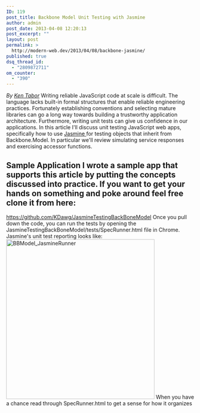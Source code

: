 ```yaml
---
ID: 119
post_title: Backbone Model Unit Testing with Jasmine
author: admin
post_date: 2013-04-08 12:20:13
post_excerpt: ""
layout: post
permalink: >
  http://modern-web.dev/2013/04/08/backbone-jasmine/
published: true
dsq_thread_id:
  - "2809872711"
om_counter:
  - "390"
---
```

*By [Ken Tabor][1]* Writing reliable JavaScript code at scale is difficult. The language lacks built-in formal structures that enable reliable engineering practices. Fortunately establishing conventions and selecting mature libraries can go a long way towards building a trustworthy application architecture. Furthermore, writing unit tests can give us confidence in our applications. In this article I'll discuss unit testing JavaScript web apps, specifically how to use [Jasmine ][2]for testing objects that inherit from Backbone.Model. In particular we'll review simulating service responses and exercising accessor functions. 
## Sample Application I wrote a sample app that supports this article by putting the concepts discussed into practice. If you want to get your hands on something and poke around feel free clone it from here: 

<https://github.com/KDawg/JasmineTestingBackBoneModel> Once you pull down the code, you can run the tests by opening the JasmineTestingBackBoneModel/tests/SpecRunner.html file in Chrome. Jasmine's unit test reporting looks like: [<img class="alignnone size-full wp-image-120" src="http://flippinawesome.org/wp-content/uploads/2013/04/BBModel_JasmineRunner.jpg" alt="BBModel_JasmineRunner" width="397" height="427" />][3] When you have a chance read through SpecRunner.html to get a sense for how it organizes <script> tags to bring in dependent JavaScript libraries, app-specific code, and Jasmine support. It's straight-forward, and if you follow a few basic rules, success will be yours. 
## Jasmine Resources This article isn't intended to train you on Jasmine. If you already know it then cool, but otherwise check out these docs for more domain-specific knowledge. 

*   [Quick intro code reading][2]
*   [Wiki for enhanced details][4]
*   [Stand-alone download][5]
*   [Jasmine GitHub full repo][6]

## What's Up With Mock Data? Pretending to have a service response is far quicker than hitting the real end-point. Jasmine lets us short-circuit a Model.fetch() by immediately returning an object imitating an evaluated JSON response. Is that important? Extremely! Slow tests create friction that programmers will route around. Avoiding running the test suite usually means tests aren't maintained, new tests aren't written, and submitted code is not automatically assured for passing regression. Don't get me wrong, so-called "integration tests" that hit the external services with well-known user accounts and routes are totally worth coding. My warning is because they're naturally slower so, in my opinion, it's worth figuring out how to segregate integration-tests into overnight batch jobs reported by your continuous-integration server. If you need a CI server, I recommend you have a look at 

[Jenkins][7]. Great, now that you're convinced that mocking out the service response makes unit tests respond more quickly, I'll also argue that testing the models doesn't require testing the service or the transmission mechanisms. 
## Organize Tests As If Reading a Story You'll see the Jasmine unit tests are hierarchically organized into larger 

[suites and specs][8] blocked by subject, and those are broken into detailed expectations. Reading them in a cascading flow appears like revealing narrative. For example, in the sample application I provided, they look like this: 
*   A Coffee Model 
    *   has property getting functions that 
        *   should return the name

*   A Coffee Model 
    *   when it fetches 
        *   should be able to parse mocked service response At this point you might be wondering "what's up with the coffee thing?" This example test is written around the defining model for my site "

[Made Fresh Coffee][9]" where people virtually mix tasty ingredients, or pull from a complete recipe list, creating a virtual coffee to send to their favorite people. 
## Code Reading In this section, we'll walk through code snippets from the example project in order to see how Jasmine helps us unit test application code. I'll also explain why I decided to do things a certain way. 

**Reading "Should be able to create its application test objects"** It is my convention for kicking off a unit test by assuring that the simplest things are done. In this test I am creating the thing that needs to be tested and the resources supporting that. 
    it('should be able to create its application test objects',
       function() {
          var coffee = new App.Model.Coffee();
          expect(coffee).toBeDefined();
          expect(MOCK_GET_DATA).toBeDefined();
          expect(MOCK_POST_DATA).toBeDefined();
    }); In this case App.Model.Coffee is the model declared in the application's global namespace. All of that code is brought into the test runner through various <script> tags written in SpecRunner.html. MOCK_GET_DATA is an object defining what a coffee model definition looks like when calling to services. I typically create these mock objects by looking at the "network" table in Chrome's developer tools window while running the app against the live service. I capture that output and use it to write a mock data fixture. For instance, this is the mock data from my sample application: 

    var MOCK_GET_DATA = {
       author: 'Ken Tabor',
       ingredients: [18, 15, 1, 1, 1],
       message: 'Heya everyone, we have a crazy big deadline coming up but I know we can do it. Let's enjoy a coffee and finish strong!',
       name: 'Basic Drip',
       readUrl: 'http://www.madefreshcoffee.com/read.php?sku=bd86292a-241a-11e2-b97c-12313d04a24a'
    };

**Reading "Has Property Getter Functions That…"** A the top of this code block, I create an application object is used to test all the expectations that follow. 
    var coffee = new App.Model.Coffee(MOCK_GET_DATA);

**Reading "…Should Return the Name"** This tests that calling a function on the app object returns the expected value. For example, in the this code, I am ensuring that calling getName() gives me the name value from the mock data above. 
    it('should return the name', function() {
       expect(coffee.getName()).toEqual('Basic Drip');
    });

**Reading "Has Property Setter Functions That…"** This creates its own application model for the suite of expectations that follow. Why bring in a new model? Just in case. Clean-room testing feels like the right thing to do most of the time because it() blocks can easily affect the test objects thereby creating side-effects that can ripple through all your down-stream expectations. Feel free to use your own judgement on this technique. **Reading "…Should Set the New Ingredients"** This block calls the model's set function with an intended value, and then expects to find the proper values stored in the Backbone attribute. Why not use the app object's corresponding .getIngredients() function? A fair question and we could. Perhaps its just a matter of taste, but in this case I prefer the idea of testing more deeply by looking into the implementation details. 
    it('should set the new ingredients', function() {
       coffee.setIngredients([24, 22, 22, 9, 3]);
       expect(coffee.get('ingredients')).toEqual([24, 22, 22, 9, 3]);
    }); Reading "When It Fetches" Now we're getting to a fun test. 

[Jasmine "spies"][10] are used for switching the context from a JavaScript function and replacing it with one of Jasmine's own. Spies observe caller information and can return with its own results (unit test) or just pass through (integration test). My example code shows one way that you can put spies into action. In this case, I am hijacking Backbone.Model.fetch() calling $.ajax() and instead returning my mock data (MOCK_GET_DATA). [Jasmine beforeEach() and afterEach()][11] statements are used in another attempt at being more professional and scientific by creating clean well-known test objects before each it() block. Jasmine will call beforeEach before each it() block and afterEach after each it() block. No surprises there. 
    describe('when it fetches', function() {
       var coffee;
    
       beforeEach(function() {
          spyOn($, 'ajax').andCallFake(function(options) {
             options.success(MOCK_GET_DATA);
          });
          coffee = new App.Model.Coffee();
          coffee.fetch();
       });
    
       afterEach(function() {
          coffee = undefined;
       });
    });

**Reading "should be able to parse mocked service response"** This may seem a bit procedural, but it is designed to confirm an assumption that the proper data is available by checking each Backbone.Model attribute expected from a service response. 
    it('should be able to parse mocked service response', function() {
       expect(_.isEmpty(coffee.attributes)).toEqual(false);
       expect(coffee.get('author')).toEqual('Ken Tabor');
       expect(coffee.get('ingredients')).toEqual([18, 15, 1, 1, 1]);
       expect(coffee.get('message')).toEqual('Heya everyone, we have a crazy big deadline coming up but I know we can do it. Let's enjoy a coffee and finish strong!');
       expect(coffee.get('name')).toEqual('Basic Drip');
       expect(coffee.get('readUrl')).toEqual('http://www.madefreshcoffee.com/read.php?sku=bd86292a-241a-11e2-b97c-12313d04a24a');
    }); Your model might have a more complicated .

[parse][12]() function perhaps that synthesizes new attributes after having unpacked and interpreted the service response. In that sort of scenario, you can see where this would be an even more necessary test. **More Tests Remain for Reading** Of course there are more tests in this sample spec. Please read them when you pull down the example code from my GitHub repo. For example, the one checking $.ajax parameters is unique. 
## A Few of My Favorite Favorite Matchers Yes,I actually have favorite matchers. 

[Jasmine matchers][13] compare a test object result with an expected value. I keep my toolbox lightweight, which assures that what I use, I use often and well. These are my favorites: 
*   .toEqual(‘booga booga');
*   .toBeDefined();
*   .toBeUndefined(); I recommend you consider using and mastering just a few matchers to start. Dip into the Jasmine docs from time to time drawing up a few more features and incorporate them into your project when you're feeling confident. You should also know that other Jasmine matcher libraries exist and you ought to explore them either to use straight-up or to serve as a jumping-off point for building your own. For example, I particularly admire 

[jasmine-jquery][14] because it exposes semantic tests for DOM elements. 
## Further R&D Left to the Reader My article is only the start of proper JavaScript unit testing. You'll want to explore some of the following techniques for professional engineering: 

*   Bring in a [Jasmine "console reporter"][15] for reporting text-only useful for Terminal or in a continuous-integration build process;
*   Using [GruntJS][16] for localhost background watching and to test auto-execute on source file change;
*   Integration testing, which is basically using .andCallThrough() instead of .andCallFake()
*   [RequireJS][17] and it's impact on a testing framework;
*   Seeking out, or rolling your own, [Jasmine custom matchers][18].

## Take Advantage of Jasmine Unit testing using Jasmine is a wonderful way to power up the professional quality of your web app. Dynamic languages like JavaScript are nimble and flexible, but they don't necessarily help craft fantastically stable application architecture. However, unit testing with Jasmine can build up your confidence level thereby making your programming life easier. Have a coffee and watch your application grow in a reliable manner. I welcome questions on twitter: 

[@KenTabor][19] *Source: This article was originally published at <http://blog.katworksgames.com/2013/03/30/bb_model_test_jasmine/>*

 [1]: /authors/ken-tabor/
 [2]: http://pivotal.github.com/jasmine/
 [3]: http://flippinawesome.org/wp-content/uploads/2013/04/BBModel_JasmineRunner.jpg
 [4]: https://github.com/pivotal/jasmine/wiki
 [5]: https://github.com/pivotal/jasmine/downloads
 [6]: https://github.com/pivotal/jasmine
 [7]: http://jenkins-ci.org/
 [8]: https://github.com/pivotal/jasmine/wiki/Suites-and-specs
 [9]: http://www.madefreshcoffee.com/
 [10]: https://github.com/pivotal/jasmine/wiki/Spies
 [11]: https://github.com/pivotal/jasmine/wiki/Before-and-After
 [12]: http://backbonejs.org/#Model-parse
 [13]: https://github.com/pivotal/jasmine/wiki/Matchers
 [14]: https://github.com/velesin/jasmine-jquery
 [15]: https://github.com/larrymyers/jasmine-reporters
 [16]: http://gruntjs.com/
 [17]: http://requirejs.org/
 [18]: https://github.com/pivotal/jasmine/wiki/Matchers#writing-new-matchers
 [19]: https://twitter.com/kentabor